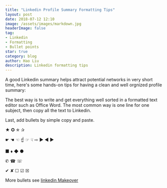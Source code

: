 ```yaml
---
title: "Linkedin Profile Summary Formatting Tips"
layout: post
date: 2018-07-12 12:10
image: /assets/images/markdown.jpg
headerImage: false
tag:
- Linkedin
- Formatting
- Bullet points
star: true
category: blog
author: Hao Liu
description: Linkedin formatting tips
---
```



A good Linkedin summary helps attract potential networks in very short time, here's some hands-on tips for having a clean and well orgnized profile summary:

The best way is to write and get everything well sorted in a formatted text editor such as Office Word. The most common way is one line for one subject, then copy all the text to Linkedin.

Last, add bullets by simple copy and paste.


★ ✪ ✯ ✰

☛ ☚ ☜ ☝ ☞ ☟ ⇨ ► ◄ ► 

■ ♦ ◆ ●

✆ ☎ ☏

✔ ✘ ☐ ☑ ☒

More bullets see [linkedin Makeover](https://www.linkedin-makeover.com/tools/symbols/)
